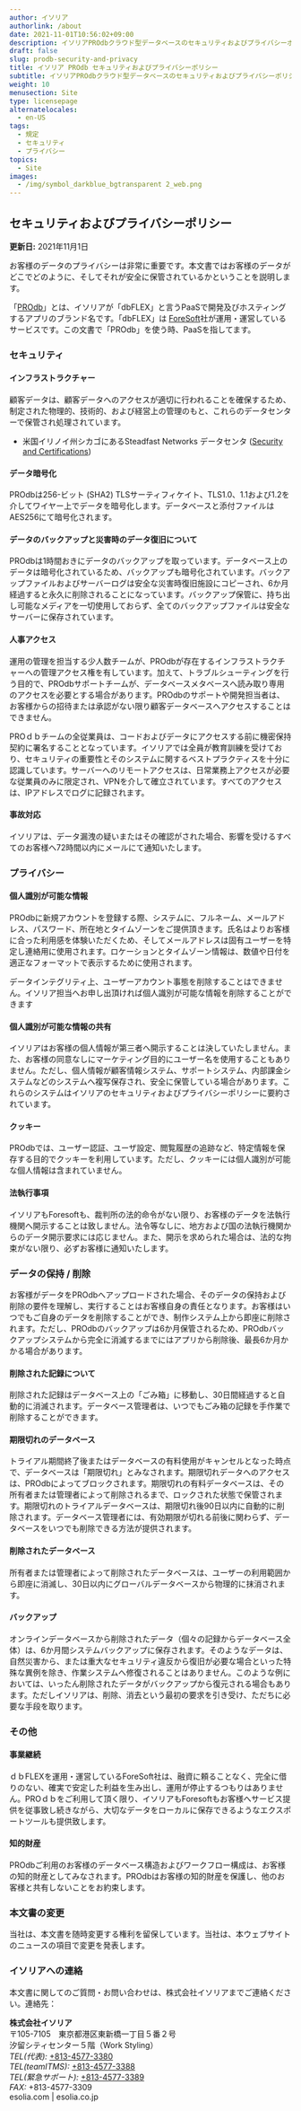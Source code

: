 ```yaml
---
author: イソリア
authorlink: /about
date: 2021-11-01T10:56:02+09:00
description: イソリアPROdbクラウド型データベースのセキュリティおよびプライバシーポリシーについて
draft: false
slug: prodb-security-and-privacy
title: イソリア PROdb セキュリティおよびプライバシーポリシー
subtitle: イソリアPROdbクラウド型データベースのセキュリティおよびプライバシーポリシーについて
weight: 10
menusection: Site
type: licensepage
alternatelocales:
  - en-US
tags:
  - 規定
  - セキュリティ
  - プライバシー
topics:
  - Site
images:
  - /img/symbol_darkblue_bgtransparent 2_web.png
---
```


## セキュリティおよびプライバシーポリシー

**更新日:** 2021年11月1日

お客様のデータのプライバシーは非常に重要です。本文書ではお客様のデータがどこでどのように、そしてそれが安全に保管されているかということを説明します。
  
「[PROdb](/prodb)」とは、イソリアが「dbFLEX」と言うPaaSで開発及びホスティングするアプリのブランド名です。「dbFLEX」は [ForeSoft](https://www.foresoft.net/)社が運用・運営しているサービスです。この文書で「PROdb」を使う時、PaaSを指してます。

### セキュリティ
#### インフラストラクチャー

顧客データは、顧客データへのアクセスが適切に行われることを確保するため、制定された物理的、技術的、および経営上の管理のもと、これらのデータセンターで保管され処理されています。

* 米国イリノイ州シカゴにあるSteadfast Networks データセンタ ([Security and Certifications](https://www.steadfast.net/managed-hosting/data-center-colocation/350-e-cermak-chicago-data-center))

#### データ暗号化

PROdbは256-ビット (SHA2) TLSサーティフィケイト、TLS1.0、1.1および1.2を介してワイヤー上でデータを暗号化します。データベースと添付ファイルはAES256にて暗号化されます。

#### データのバックアップと災害時のデータ復旧について

PROdbは1時間おきにデータのバックアップを取っています。データベース上のデータは暗号化されているため、バックアップも暗号化されています。バックアップファイルおよびサーバーログは安全な災害時復旧施設にコピーされ、6か月経過すると永久に削除されることになっています。バックアップ保管に、持ち出し可能なメディアを一切使用しておらず、全てのバックアップファイルは安全なサーバーに保存されています。

#### 人事アクセス

運用の管理を担当する少人数チームが、PROdbが存在するインフラストラクチャーへの管理アクセス権を有しています。加えて、トラブルシューティングを行う目的で、PROdbサポートチームが、データベースメタベースへ読み取り専用のアクセスを必要とする場合があります。PROdbのサポートや開発担当者は、お客様からの招待または承認がない限り顧客データベースへアクセスすることはできません。

PROｄｂチームの全従業員は、コードおよびデータにアクセスする前に機密保持契約に署名することとなっています。イソリアでは全員が教育訓練を受けており、セキュリティの重要性とそのシステムに関するベストプラクティスを十分に認識しています。サーバーへのリモートアクセスは、日常業務上アクセスが必要な従業員のみに限定され、VPNを介して確立されています。すべてのアクセスは、IPアドレスでログに記録されます。

#### 事故対応

イソリアは、データ漏洩の疑いまたはその確認がされた場合、影響を受けるすべてのお客様へ72時間以内にメールにて通知いたします。

### プライバシー
#### 個人識別が可能な情報

PROdbに新規アカウントを登録する際、システムに、フルネーム、メールアドレス、パスワード、所在地とタイムゾーンをご提供頂きます。氏名はよりお客様に合った利用感を体験いただくため、そしてメールアドレスは固有ユーザーを特定し連絡用に使用されます。ロケーションとタイムゾーン情報は、数値や日付を適正なフォーマットで表示するために使用されます。

データインテグリティ上、ユーザーアカウント事態を削除することはできません。イソリア担当へお申し出頂ければ個人識別が可能な情報を削除することができます

#### 個人識別が可能な情報の共有

イソリアはお客様の個人情報が第三者へ開示することは決していたしません。また、お客様の同意なしにマーケティング目的にユーザー名を使用することもありません。ただし、個人情報が顧客情報システム、サポートシステム、内部課金システムなどのシステムへ複写保存され、安全に保管している場合があります。これらのシステムはイソリアのセキュリティおよびプライバシーポリシーに要約されています。

#### クッキー

PROdbでは、ユーザー認証、ユーザ設定、閲覧履歴の追跡など、特定情報を保存する目的でクッキーを利用しています。ただし、クッキーには個人識別が可能な個人情報は含まれていません。

#### 法執行事項

イソリアもForesoftも、裁判所の法的命令がない限り、お客様のデータを法執行機関へ開示することは致しません。法令等なしに、地方および国の法執行機関からのデータ開示要求には応じません。また、開示を求められた場合は、法的な拘束がない限り、必ずお客様に通知いたします。

### データの保持 / 削除

お客様がデータをPROdbへアップロードされた場合、そのデータの保持および削除の要件を理解し、実行することはお客様自身の責任となります。お客様はいつでもご自身のデータを削除することができ、制作システム上から即座に削除されます。ただし、PROdbのバックアップは6か月保管されるため、PROdbバックアップシステムから完全に消滅するまでにはアプリから削除後、最長6か月かかる場合があります。

#### 削除された記録について

削除された記録はデータベース上の「ごみ箱」に移動し、30日間経過すると自動的に消滅されます。データベース管理者は、いつでもごみ箱の記録を手作業で削除することができます。

#### 期限切れのデータベース

トライアル期間終了後またはデータベースの有料使用がキャンセルとなった時点で、データベースは「期限切れ」とみなされます。期限切れデータへのアクセスは、PROdbによってブロックされます。期限切れの有料データベースは、その所有者または管理者によって削除されるまで、ロックされた状態で保管されます。期限切れのトライアルデータベースは、期限切れ後90日以内に自動的に削除されます。データベース管理者には、有効期限が切れる前後に関わらず、データベースをいつでも削除できる方法が提供されます。

#### 削除されたデータベース

所有者または管理者によって削除されたデータベースは、ユーザーの利用範囲から即座に消滅し、30日以内にグローバルデータベースから物理的に抹消されます。

#### バックアップ

オンラインデータベースから削除されたデータ（個々の記録からデータベース全体）は、6か月間システムバックアップに保存されます。そのようなデータは、自然災害から、または重大なセキュリティ違反から復旧が必要な場合といった特殊な異例を除き、作業システムへ修復されることはありません。このような例においては、いったん削除されたデータがバックアップから復元される場合もあります。ただしイソリアは、削除、消去という最初の要求を引き受け、ただちに必要な手段を取ります。

### その他
#### 事業継続

ｄｂFLEXを運用・運営しているForeSoft社は、融資に頼ることなく、完全に借りのない、確実で安定した利益を生み出し、運用が停止するつもりはありません。PROｄｂをご利用して頂く限り、イソリアもForesoftもお客様へサービス提供を従事致し続きながら、大切なデータをローカルに保存できるようなエクスポートツールも提供致します。

#### 知的財産

PROdbご利用のお客様のデータベース構造およびワークフロー構成は、お客様の知的財産としてみなされます。PROdbはお客様の知的財産を保護し、他のお客様と共有しないことをお約束します。

### 本文書の変更

当社は、本文書を随時変更する権利を留保しています。当社は、本ウェブサイトのニュースの項目で変更を発表します。

### イソリアへの連絡

本文書に関してのご質問・お問い合わせは、株式会社イソリアまでご連絡ください。連絡先：
  
**株式会社イソリア**  
〒105-7105　東京都港区東新橋一丁目５番２号　<br>
汐留シティセンター５階（Work Styling）<br>
    <em>TEL(代表):</em> <a href="tel:+813-4577-3380">+813-4577-3380</a><br>
    <em>TEL(teamITMS):</em> <a href="tel:+813-4577-3388">+813-4577-3388</a><br>
    <em>TEL(緊急サポート):</em> <a href="tel:+813-4577-3389">+813-4577-3389</a><br>
    <em>FAX:</em> +813-4577-3309 <br> 
esolia.com | esolia.co.jp
